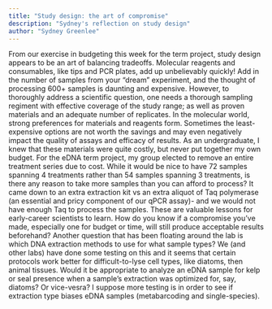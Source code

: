 ```yaml
---
title: "Study design: the art of compromise"
description: "Sydney's reflection on study design"
author: "Sydney Greenlee"
---
```


From our exercise in budgeting this week for the term project, study design appears to be an art of balancing tradeoffs. Molecular reagents and consumables, like tips and PCR plates, add up unbelievably quickly! Add in the number of samples from your “dream” experiment, and the thought of processing 600+ samples is daunting and expensive. However, to thoroughly address a scientific question, one needs a thorough sampling regiment with effective coverage of the study range; as well as proven materials and an adequate number of replicates. In the molecular world, strong preferences for materials and reagents form. Sometimes the least-expensive options are not worth the savings and may even negatively impact the quality of assays and efficacy of results. As an undergraduate, I knew that these materials were quite costly, but never put together my own budget. For the eDNA term project, my group elected to remove an entire treatment series due to cost. While it would be nice to have 72 samples spanning 4 treatments rather than 54 samples spanning 3 treatments, is there any reason to take more samples than you can afford to process? It came down to an extra extraction kit vs an extra aliquot of Taq polymerase (an essential and pricy component of our qPCR assay)- and we would not have enough Taq to process the samples. These are valuable lessons for early-career scientists to learn. How do you know if a compromise you’ve made, especially one for budget or time, will still produce acceptable results beforehand? Another question that has been floating around the lab is which DNA extraction methods to use for what sample types? We (and other labs) have done some testing on this and it seems that certain protocols work better for difficult-to-lyse cell types, like diatoms, then animal tissues. Would it be appropriate to analyze an eDNA sample for kelp or seal presence when a sample’s extraction was optimized for, say, diatoms? Or vice-vesra? I suppose more testing is in order to see if extraction type biases eDNA samples (metabarcoding and single-species).